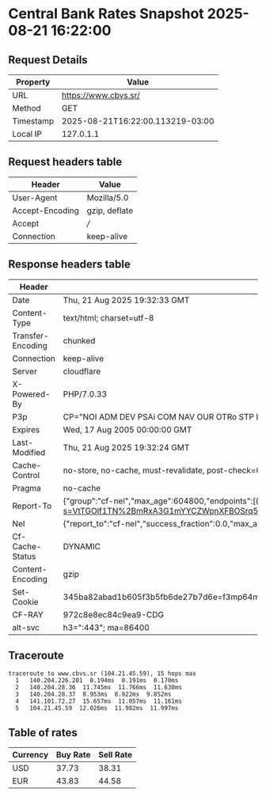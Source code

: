 # Central Bank Rates Snapshot 2025-08-21 16:22:00
## Request Details

| Property | Value |
|----------|-------|
| URL | https://www.cbvs.sr/ |
| Method | GET |
| Timestamp | 2025-08-21T16:22:00.113219-03:00 |
| Local IP | 127.0.1.1 |
    
## Request headers table

| Header | Value |
|--------|-------|
| User-Agent | Mozilla/5.0 |
| Accept-Encoding | gzip, deflate |
| Accept | */* |
| Connection | keep-alive |

    
## Response headers table
| Header | Value |
|--------|-------|
| Date | Thu, 21 Aug 2025 19:32:33 GMT |
| Content-Type | text/html; charset=utf-8 |
| Transfer-Encoding | chunked |
| Connection | keep-alive |
| Server | cloudflare |
| X-Powered-By | PHP/7.0.33 |
| P3p | CP="NOI ADM DEV PSAi COM NAV OUR OTRo STP IND DEM" |
| Expires | Wed, 17 Aug 2005 00:00:00 GMT |
| Last-Modified | Thu, 21 Aug 2025 19:32:24 GMT |
| Cache-Control | no-store, no-cache, must-revalidate, post-check=0, pre-check=0 |
| Pragma | no-cache |
| Report-To | {"group":"cf-nel","max_age":604800,"endpoints":[{"url":"https://a.nel.cloudflare.com/report/v4?s=VtTGOlf1TN%2BmRxA3G1mYYCZWpnXFBOSrq5JCxnJgMFyqTjN0K8qH8Qntvc1%2FYQH1hzckY6VUd1YWGPIy9OSISlnBxh1L2u8NMtK2"}]} |
| Nel | {"report_to":"cf-nel","success_fraction":0.0,"max_age":604800} |
| Cf-Cache-Status | DYNAMIC |
| Content-Encoding | gzip |
| Set-Cookie | 345ba82abad1b605f3b5fb6de27b7d6e=f3mp64m07v6069tic56ts5k8c5; HttpOnly; Path=/ |
| CF-RAY | 972c8e8ec84c9ea9-CDG |
| alt-svc | h3=":443"; ma=86400 |

## Traceroute 

```
traceroute to www.cbvs.sr (104.21.45.59), 15 hops max
  1   140.204.226.201  0.194ms  0.191ms  0.170ms 
  2   140.204.28.36  11.745ms  11.766ms  11.630ms 
  3   140.204.28.37  8.953ms  8.922ms  9.852ms 
  4   141.101.72.27  15.657ms  11.057ms  11.161ms 
  5   104.21.45.59  12.026ms  11.982ms  11.997ms 

```

## Table of rates

| Currency | Buy Rate | Sell Rate |
|----------|----------|-----------|
| USD | 37.73 | 38.31 |
| EUR | 43.83 | 44.58 |
